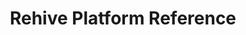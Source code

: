 ---
title: Rehive Platform Reference

language_tabs:
  - shell
  - javascript
  - python

includes:
  - introduction
  - authentication
  - users
  - transactions
  - transaction_collections
  - accounts
  - company
  - administration

search: true
---